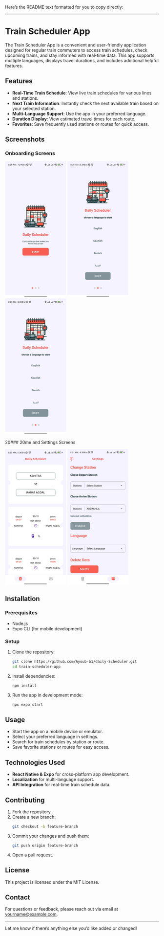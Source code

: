 Here’s the README text formatted for you to copy directly:

---

# Train Scheduler App

The Train Scheduler App is a convenient and user-friendly application designed for regular train commuters to access train schedules, check upcoming trains, and stay informed with real-time data. This app supports multiple languages, displays travel durations, and includes additional helpful features.

## Features

- **Real-Time Train Schedule**: View live train schedules for various lines and stations.
- **Next Train Information**: Instantly check the next available train based on your selected station.
- **Multi-Language Support**: Use the app in your preferred language.
- **Duration Display**: View estimated travel times for each route.
- **Favorites**: Save frequently used stations or routes for quick access.

## Screenshots

### Onboarding Screens
<p float="left">
  <img src="./AppScreenShots/onBoarding1.jpg" alt="OnBoarding" width="200px">
  <img src="./AppScreenShots/onBoarding2.jpg" alt="OnBoarding2" width="200px">
  <img src="./AppScreenShots/onBoarding2.jpg" alt="OnBoarding3" width="200px">
</p>20### 20me and Settings Screens
<p float="left">
  <img src="./AppScreenShots/main.jpg" alt="Home Screen" width="200px">
  <img src="./AppScreenShots/Settings.jpg" alt="Settings" width="200px">
</p>

## Installation

### Prerequisites

- Node.js
- Expo CLI (for mobile development)

### Setup

1. Clone the repository:
    ```bash
    git clone https://github.com/Ayoub-b1/daily-Scheduler.git
    cd train-scheduler-app
    ```

2. Install dependencies:
    ```bash
    npm install
    ```

3. Run the app in development mode:
    ```bash
    npx expo start
    ```

## Usage

- Start the app on a mobile device or emulator.
- Select your preferred language in settings.
- Search for train schedules by station or route.
- Save favorite stations or routes for easy access.

## Technologies Used

- **React Native & Expo** for cross-platform app development.
- **Localization** for multi-language support.
- **API Integration** for real-time train schedule data.

## Contributing

1. Fork the repository.
2. Create a new branch:
    ```bash
    git checkout -b feature-branch
    ```
3. Commit your changes and push them:
    ```bash
    git push origin feature-branch
    ```
4. Open a pull request.

## License

This project is licensed under the MIT License.

## Contact

For questions or feedback, please reach out via email at yourname@example.com.

--- 

Let me know if there’s anything else you’d like added or changed!
